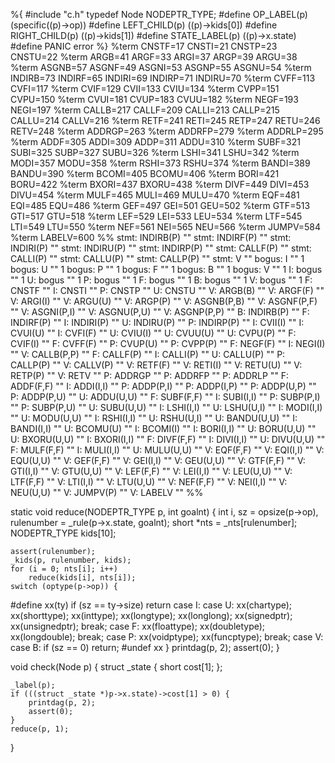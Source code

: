 %{
#include "c.h"
typedef Node NODEPTR_TYPE;
#define OP_LABEL(p)     (specific((p)->op))
#define LEFT_CHILD(p)   ((p)->kids[0])
#define RIGHT_CHILD(p)  ((p)->kids[1])
#define STATE_LABEL(p)  ((p)->x.state)
#define PANIC	   error
%}
%term CNSTF=17 CNSTI=21 CNSTP=23 CNSTU=22
%term ARGB=41 ARGF=33 ARGI=37 ARGP=39 ARGU=38
%term ASGNB=57 ASGNF=49 ASGNI=53 ASGNP=55 ASGNU=54
%term INDIRB=73 INDIRF=65 INDIRI=69 INDIRP=71 INDIRU=70
%term CVFF=113 CVFI=117
%term CVIF=129 CVII=133 CVIU=134
%term CVPP=151 CVPU=150
%term CVUI=181 CVUP=183 CVUU=182
%term NEGF=193 NEGI=197
%term CALLB=217 CALLF=209 CALLI=213 CALLP=215 CALLU=214 CALLV=216
%term RETF=241 RETI=245 RETP=247 RETU=246 RETV=248
%term ADDRGP=263
%term ADDRFP=279
%term ADDRLP=295
%term ADDF=305 ADDI=309 ADDP=311 ADDU=310
%term SUBF=321 SUBI=325 SUBP=327 SUBU=326
%term LSHI=341 LSHU=342
%term MODI=357 MODU=358
%term RSHI=373 RSHU=374
%term BANDI=389 BANDU=390
%term BCOMI=405 BCOMU=406
%term BORI=421 BORU=422
%term BXORI=437 BXORU=438
%term DIVF=449 DIVI=453 DIVU=454
%term MULF=465 MULI=469 MULU=470
%term EQF=481 EQI=485 EQU=486
%term GEF=497 GEI=501 GEU=502
%term GTF=513 GTI=517 GTU=518
%term LEF=529 LEI=533 LEU=534
%term LTF=545 LTI=549 LTU=550
%term NEF=561 NEI=565 NEU=566
%term JUMPV=584
%term LABELV=600
%%
stmt: INDIRB(P) ""
stmt: INDIRF(P) ""
stmt: INDIRI(P) ""
stmt: INDIRU(P) ""
stmt: INDIRP(P) ""
stmt: CALLF(P) ""
stmt: CALLI(P) ""
stmt: CALLU(P) ""
stmt: CALLP(P) ""
stmt: V ""
bogus: I "" 1
bogus: U "" 1
bogus: P "" 1
bogus: F "" 1
bogus: B "" 1
bogus: V "" 1
I: bogus "" 1
U: bogus "" 1
P: bogus "" 1
F: bogus "" 1
B: bogus "" 1
V: bogus "" 1
F: CNSTF ""
I: CNSTI ""
P: CNSTP ""
U: CNSTU ""
V: ARGB(B) ""
V: ARGF(F) ""
V: ARGI(I) ""
V: ARGU(U) ""
V: ARGP(P) ""
V: ASGNB(P,B) ""
V: ASGNF(P,F) ""
V: ASGNI(P,I) ""
V: ASGNU(P,U) ""
V: ASGNP(P,P) ""
B: INDIRB(P) ""
F: INDIRF(P) ""
I: INDIRI(P) ""
U: INDIRU(P) ""
P: INDIRP(P) ""
I: CVII(I) ""
I: CVUI(U) ""
I: CVFI(F) ""
U: CVIU(I) ""
U: CVUU(U) ""
U: CVPU(P) ""
F: CVIF(I) ""
F: CVFF(F) ""
P: CVUP(U) ""
P: CVPP(P) ""
F: NEGF(F) ""
I: NEGI(I) ""
V: CALLB(P,P) ""
F: CALLF(P) ""
I: CALLI(P) ""
U: CALLU(P) ""
P: CALLP(P) ""
V: CALLV(P) ""
V: RETF(F) ""
V: RETI(I) ""
V: RETU(U) ""
V: RETP(P) ""
V: RETV ""
P: ADDRGP ""
P: ADDRFP ""
P: ADDRLP ""
F: ADDF(F,F) ""
I: ADDI(I,I) ""
P: ADDP(P,I) ""
P: ADDP(I,P) ""
P: ADDP(U,P) ""
P: ADDP(P,U) ""
U: ADDU(U,U) ""
F: SUBF(F,F) ""
I: SUBI(I,I) ""
P: SUBP(P,I) ""
P: SUBP(P,U) ""
U: SUBU(U,U) ""
I: LSHI(I,I) ""
U: LSHU(U,I) ""
I: MODI(I,I) ""
U: MODU(U,U) ""
I: RSHI(I,I) ""
U: RSHU(U,I) ""
U: BANDU(U,U) ""
I: BANDI(I,I) ""
U: BCOMU(U) ""
I: BCOMI(I) ""
I: BORI(I,I) ""
U: BORU(U,U) ""
U: BXORU(U,U) ""
I: BXORI(I,I) ""
F: DIVF(F,F) ""
I: DIVI(I,I) ""
U: DIVU(U,U) ""
F: MULF(F,F) ""
I: MULI(I,I) ""
U: MULU(U,U) ""
V: EQF(F,F) ""
V: EQI(I,I) ""
V: EQU(U,U) ""
V: GEF(F,F) ""
V: GEI(I,I) ""
V: GEU(U,U) ""
V: GTF(F,F) ""
V: GTI(I,I) ""
V: GTU(U,U) ""
V: LEF(F,F) ""
V: LEI(I,I) ""
V: LEU(U,U) ""
V: LTF(F,F) ""
V: LTI(I,I) ""
V: LTU(U,U) ""
V: NEF(F,F) ""
V: NEI(I,I) ""
V: NEU(U,U) ""
V: JUMPV(P) ""
V: LABELV ""
%%

static void reduce(NODEPTR_TYPE p, int goalnt) {
	int i, sz = opsize(p->op), rulenumber = _rule(p->x.state, goalnt);
	short *nts = _nts[rulenumber];
	NODEPTR_TYPE kids[10];

	assert(rulenumber);
	_kids(p, rulenumber, kids);
	for (i = 0; nts[i]; i++)
		reduce(kids[i], nts[i]);
	switch (optype(p->op)) {
#define xx(ty) if (sz == ty->size) return
	case I:
	case U:
		xx(chartype);
		xx(shorttype);
		xx(inttype);
		xx(longtype);
		xx(longlong);
		xx(signedptr);
		xx(unsignedptr);
		break;
	case F:
		xx(floattype);
		xx(doubletype);
		xx(longdouble);
		break;
	case P:
		xx(voidptype);
		xx(funcptype);
		break;
	case V:
	case B: if (sz == 0) return;
#undef xx
	}
	printdag(p, 2);
	assert(0);
}

void check(Node p) {
	struct _state { short cost[1]; };

	_label(p);
	if (((struct _state *)p->x.state)->cost[1] > 0) {
		printdag(p, 2);
		assert(0);
	}
	reduce(p, 1);
}
